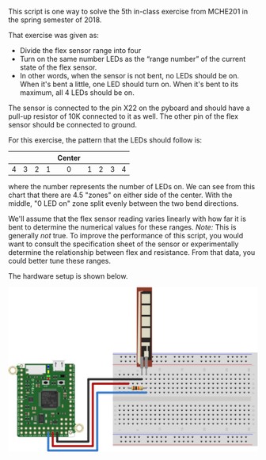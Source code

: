 This script is one way to solve the 5th in-class exercise from MCHE201 in the
spring semester of 2018.

That exercise was given as:
  * Divide the flex sensor range into four
  * Turn on the same number LEDs as the “range number” of the current state 
    of the flex sensor.
  * In other words, when the sensor is not bent, no LEDs should be on. When 
    it's bent a little, one LED should turn on. When it's bent to its 
    maximum, all 4 LEDs should be on.

The sensor is connected to the pin X22 on the pyboard and should have a pull-up resistor of 10K connected to it as well. The other pin of the flex sensor should be connected to ground.

For this exercise, the pattern that the LEDs should follow is:

|   |   |   |   |  Center  |   |   |   |   |
| - | - | - | - | :------: | - | - | - | - |
| 4 | 3 | 2 | 1 |    0     | 1 | 2 | 3 | 4 |

where the number represents the number of LEDs on. We can see from this
chart that there are 4.5 "zones" on either side of the center. With the 
middle, "0 LED on" zone split evenly between the two bend directions.

We'll assume that the flex sensor reading varies linearly with how far it 
is bent to determine the numerical values for these ranges. *Note:* This is 
generally *not* true. To improve the performance of this script, you would
want to consult the specification sheet of the sensor or experimentally
determine the relationship between flex and resistance. From that data, 
you could better tune these ranges.

The hardware setup is shown below.

![Flex Sensor Hardware Setup](pyboard_breadboard_FlexSensor_cropped.png)
